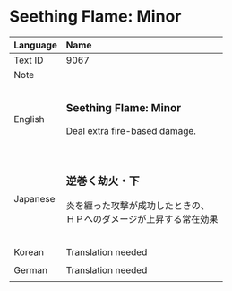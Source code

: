 # Seething Flame: Minor

| Language | Name |
| :------- | :---------- |
| Text ID | 9067 |
| Note | |
| | |
| English | <h3>**Seething Flame: Minor**</h3>Deal extra fire-based damage.<h3> |
| | |
| Japanese | <h3>**逆巻く劫火・下**</h3>炎を纏った攻撃が成功したときの、<br>ＨＰへのダメージが上昇する常在効果<h3>|
| | |
| Korean | Translation needed |
| | |
| German | Translation needed |
| | |
